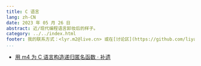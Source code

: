 ```yaml
---
title: C 语言
lang: zh-CN
date: 2023 年 05 月 26 日
abstract: 近/现代编程语言卸妆后的样子。
category: ../../index.html
footer: 我的联系方式：<lyr.m2@live.cn> 或在[讨论区](https://github.com/liyanrui/liyanrui.github.io/issues)提问。
...
```


* [用 m4 为 C 语言构造递归匿名函数 · 补遗](./c-lambda.html)

